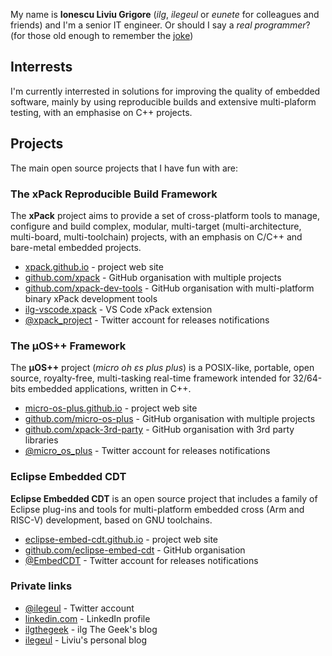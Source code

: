 My name is **Ionescu Liviu Grigore** (_ilg_, _ilegeul_ or _eunete_ for colleagues and friends) and I'm a senior IT engineer. Or should I say a _real programmer_? (for those old enough to remember the [joke](http://www.pbm.com/~lindahl/real.programmers.html))

## Interrests

I'm currently interrested in solutions for improving the quality of embedded software, mainly by using reproducible builds and extensive multi-plaform testing, with an emphasise on C++ projects.

## Projects

The main open source projects that I have fun with are:

### The xPack Reproducible Build Framework

The **xPack** project aims to provide a set of cross-platform tools to manage, configure and build complex, modular, multi-target (multi-architecture, multi-board, multi-toolchain) projects, with an emphasis on C/C++ and bare-metal embedded projects.

- [xpack.github.io](https://xpack.github.io) - project web site
- [github.com/xpack](https://github.com/xpack/) - GitHub organisation with multiple projects
- [github.com/xpack-dev-tools](https://github.com/xpack-dev-tools/) - GitHub organisation with multi-platform binary xPack development tools
- [ilg-vscode.xpack](https://marketplace.visualstudio.com/items?itemName=ilg-vscode.xpack) - VS Code xPack extension
- [@xpack_project](https://twitter.com/xpack_project) - Twitter account for releases notifications

### The µOS++ Framework

The **µOS++** project (_micro oh ɛs plus plus_) is a POSIX-like, portable, open source, royalty-free, multi-tasking real-time framework intended for 32/64-bits embedded applications, written in C++. 

- [micro-os-plus.github.io](http://micro-os-plus.github.io) - project web site
- [github.com/micro-os-plus](https://github.com/micro-os-plus/) - GitHub organisation with multiple projects
- [github.com/xpack-3rd-party](https://github.com/xpack-3rd-party/) - GitHub organisation with 3rd party libraries
- [@micro_os_plus](https://twitter.com/micro_os_plus) - Twitter account for releases notifications

### Eclipse Embedded CDT

**Eclipse Embedded CDT** is an open source project that includes a family of Eclipse plug-ins and tools for multi-platform embedded cross (Arm and RISC-V) development, based on GNU toolchains.

- [eclipse-embed-cdt.github.io](https://eclipse-embed-cdt.github.io/) - project web site
- [github.com/eclipse-embed-cdt](https://github.com/eclipse-embed-cdt/) - GitHub organisation
- [@EmbedCDT](https://twitter.com/EmbedCDT) - Twitter account for releases notifications

### Private links

- [@ilegeul](https://twitter.com/ilegeul) - Twitter account
- [linkedin.com](https://www.linkedin.com/in/liviu-ionescu/) - LinkedIn profile
- [ilgthegeek](https://ilgthegeek.wordpress.com) - ilg The Geek's blog
- [ilegeul](https://ilegeul.wordpress.com) - Liviu's personal blog


<!--
**ilg-ul/ilg-ul** is a ✨ _special_ ✨ repository because its `README.md` (this file) appears on your GitHub profile.

Here are some ideas to get you started:

- 🔭 I’m currently working on ...
- 🌱 I’m currently learning ...
- 👯 I’m looking to collaborate on ...
- 🤔 I’m looking for help with ...
- 💬 Ask me about ...
- 📫 How to reach me: ...
- 😄 Pronouns: ...
- ⚡ Fun fact: ...
-->
